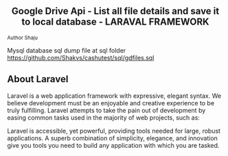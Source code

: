 <h2 align="center">Google Drive  Api - List all file details and save it to local database - LARAVAL FRAMEWORK </h2>
<Sub align="center"> Author Shaju </sub>



Mysql database sql dump file at sql folder https://github.com/Shakvs/cashutest/sql/gdfiles.sql



## About Laravel

Laravel is a web application framework with expressive, elegant syntax. We believe development must be an enjoyable and creative experience to be truly fulfilling. Laravel attempts to take the pain out of development by easing common tasks used in the majority of web projects, such as:



Laravel is accessible, yet powerful, providing tools needed for large, robust applications. A superb combination of simplicity, elegance, and innovation give you tools you need to build any application with which you are tasked.

